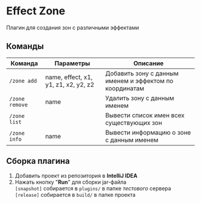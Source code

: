 # Effect Zone

Плагин для создания зон с различными эффектами

## Команды

| Команда        | Параметры                            | Описание                                                |
|----------------|--------------------------------------|---------------------------------------------------------|
| `/zone add`    | name, effect, x1, y1, z1, x2, y2, z2 | Добавить зону с данным именем и эффектом по координатам |
| `/zone remove` | name                                 | Удалить зону с данным именем                            |
| `/zone list`   |                                      | Вывести список имен всех существующих зон               |
| `/zone info`   | name                                 | Вывести информацию о зоне с данным именем               |

## Сборка плагина
1. Добавить проект из репозитория в **IntelliJ IDEA**
2. Нажать кнопку "**Run**" для сборки jar-файла\
   `[snapshot]` собирается в `plugins/` в папке _тестового_ сервера \
   `[release]` собирается в `build/` в папке проекта

